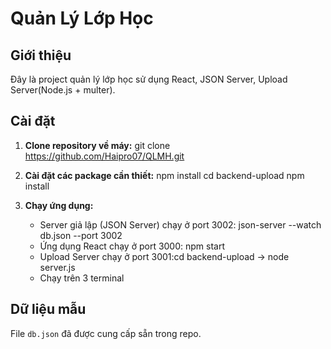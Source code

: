 # Quản Lý Lớp Học

## Giới thiệu
Đây là project quản lý lớp học sử dụng React, JSON Server, Upload Server(Node.js + multer).
## Cài đặt

1. **Clone repository về máy:**
   git clone https://github.com/Haipro07/QLMH.git

3. **Cài đặt các package cần thiết:**
   npm install
   cd backend-upload
   npm install
5. **Chạy ứng dụng:**
   - Server giả lập (JSON Server) chạy ở port 3002: json-server --watch db.json --port 3002  
   - Ứng dụng React chạy ở port 3000: npm start  
   - Upload Server chạy ở port 3001:cd backend-upload -> node server.js
   - Chạy trên 3 terminal 
## Dữ liệu mẫu
File `db.json` đã được cung cấp sẵn trong repo.

